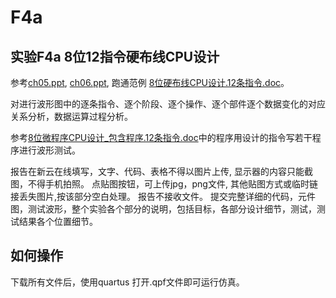 # F4a
## 实验F4a 8位12指令硬布线CPU设计

参考[ch05.ppt](https://courses.gdut.edu.cn/pluginfile.php/138337/mod_folder/content/0/ch05.ppt?forcedownload=1), [ch06.ppt](https://courses.gdut.edu.cn/pluginfile.php/138337/mod_folder/content/0/ch06.ppt?forcedownload=1), 跑通范例 [8位硬布线CPU设计.12条指令.doc](https://courses.gdut.edu.cn/mod/resource/view.php?id=15079)。

对进行波形图中的逐条指令、逐个阶段、逐个操作、逐个部件逐个数据变化的对应关系分析，数据运算过程分析。

参考[8位微程序CPU设计_包含程序.12条指令.doc](https://courses.gdut.edu.cn/mod/resource/view.php?id=15078)中的程序用设计的指令写若干程序进行波形测试。

报告在新云在线填写，文字、代码、表格不得以图片上传, 显示器的内容只能截图，不得手机拍照。
点贴图按钮，可上传jpg，png文件, 其他贴图方式或临时链接丢失图片,按该部分空白处理。
报告不接收文件。
提交完整详细的代码，元件图，测试波形，整个实验各个部分的说明，包括目标，各部分设计细节，测试，测试结果各个位置细节。
## 如何操作
下载所有文件后，使用quartus 打开.qpf文件即可运行仿真。

